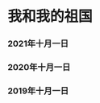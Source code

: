 # 我和我的祖国

### 2021年十月一日

<ImgView title="天安门" url="https://z.wiki/images/20211116/d11a9449987b47a6892e6b335fd51755.png" />

<ImgView title="天安门" url="https://z.wiki/images/20211116/da6897c3d65342f0b7220dcf4a086706.png" />

<ImgView title="天安门" url="https://z.wiki/images/20211116/2de94318948d4ac9b594936aaa8b5a72.png" />


### 2020年十月一日

<ImgView title="天安门" url="https://z.wiki/images/20211116/0bc7c002f7e04961a8a56b8a5fac5455.png" />

<ImgView title="天安门" url="https://z.wiki/images/20211116/3cf619e3ebbb4d5cbe689fe1ab59098a.png" />

<ImgView title="天安门" url="https://z.wiki/images/20211116/adef7b3b96ea44148f98fd26e04c84e9.png" />

### 2019年十月一日

<ImgView title="天安门" url="https://z.wiki/images/20211116/cadfa2e9412b4846a865462f7f1a1363.png" />

<ImgView title="天安门" url="https://z.wiki/images/20211116/806dd52cf2c449429556cd0ce2417288.png" />

<ImgView title="天安门" url="https://z.wiki/images/20211116/049395df9a2e49828b1900f05880bec0.png" />

<ImgView title="天安门" url="https://4.z.wiki/images/20211116/0037302aa5a7458e91fb9568b2a56a2b.png" />
